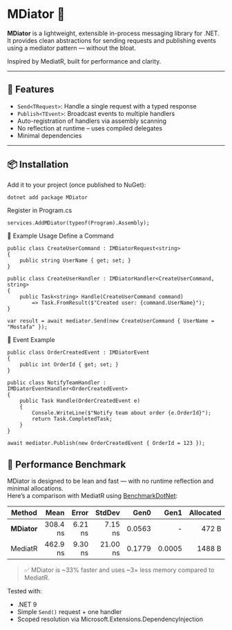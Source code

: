 # MDiator 🧩

**MDiator** is a lightweight, extensible in-process messaging library for .NET.  
It provides clean abstractions for sending requests and publishing events using a mediator pattern — without the bloat.

Inspired by MediatR, built for performance and clarity.

---

## 🚀 Features

- `Send<TRequest>`: Handle a single request with a typed response
- `Publish<TEvent>`: Broadcast events to multiple handlers
- Auto-registration of handlers via assembly scanning
- No reflection at runtime – uses compiled delegates
- Minimal dependencies

---

## 📦 Installation

Add it to your project (once published to NuGet):

```bash
dotnet add package MDiator
```

Register in Program.cs
```
services.AddMDiator(typeof(Program).Assembly);
```


🧪 Example Usage
Define a Command

```
public class CreateUserCommand : IMDiatorRequest<string>
{
    public string UserName { get; set; }
}

public class CreateUserHandler : IMDiatorHandler<CreateUserCommand, string>
{
    public Task<string> Handle(CreateUserCommand command)
        => Task.FromResult($"Created user: {command.UserName}");
}
```
```
var result = await mediator.Send(new CreateUserCommand { UserName = "Mostafa" });
```

📣 Event Example
```
public class OrderCreatedEvent : IMDiatorEvent
{
    public int OrderId { get; set; }
}

public class NotifyTeamHandler : IMDiatorEventHandler<OrderCreatedEvent>
{
    public Task Handle(OrderCreatedEvent e)
    {
        Console.WriteLine($"Notify team about order {e.OrderId}");
        return Task.CompletedTask;
    }
}
```
```
await mediator.Publish(new OrderCreatedEvent { OrderId = 123 });
```


## 🚀 Performance Benchmark

MDiator is designed to be lean and fast — with no runtime reflection and minimal allocations.  
Here’s a comparison with MediatR using [BenchmarkDotNet](https://benchmarkdotnet.org/):

| Method       | Mean     | Error   | StdDev   | Gen0   | Gen1   | Allocated |
|--------------|---------:|--------:|---------:|-------:|-------:|----------:|
| **MDiator**  | 308.4 ns | 6.21 ns |  7.15 ns | 0.0563 |      - |     472 B |
| MediatR      | 462.9 ns | 9.30 ns | 21.00 ns | 0.1779 | 0.0005 |    1488 B |

> ✅ MDiator is ~33% faster and uses ~3× less memory compared to MediatR.

Tested with:
- .NET 9
- Simple `Send()` request + one handler
- Scoped resolution via Microsoft.Extensions.DependencyInjection
